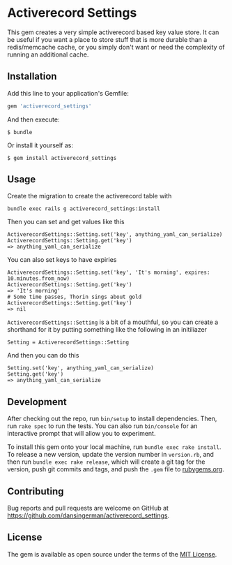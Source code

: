 # Activerecord Settings

This gem creates a very simple activerecord based key value store. It can be useful if you want a place to store stuff that is more durable than a redis/memcache cache, or you simply don't want or need the complexity of running an additional cache.

## Installation

Add this line to your application's Gemfile:

```ruby
gem 'activerecord_settings'
```

And then execute:

    $ bundle

Or install it yourself as:

    $ gem install activerecord_settings

## Usage

Create the migration to create the activerecord table with

    bundle exec rails g activerecord_settings:install
    
Then you can set and get values like this

    ActiverecordSettings::Setting.set('key', anything_yaml_can_serialize)
    ActiverecordSettings::Setting.get('key')
    => anything_yaml_can_serialize
    
You can also set keys to have expiries

    ActiverecordSettings::Setting.set('key', 'It's morning', expires: 10.minutes.from_now)
    ActiverecordSettings::Setting.get('key')
    => 'It's morning'
    # Some time passes, Thorin sings about gold
    ActiverecordSettings::Setting.get('key')
    => nil
    
 ```ActiverecordSettings::Setting``` is a bit of a mouthful, so you can create a shorthand for it by putting something like the following in an initiliazer
 
    Setting = ActiverecordSettings::Setting
    
And then you can do this

    Setting.set('key', anything_yaml_can_serialize)
    Setting.get('key')
    => anything_yaml_can_serialize

## Development

After checking out the repo, run `bin/setup` to install dependencies. Then, run `rake spec` to run the tests. You can also run `bin/console` for an interactive prompt that will allow you to experiment.

To install this gem onto your local machine, run `bundle exec rake install`. To release a new version, update the version number in `version.rb`, and then run `bundle exec rake release`, which will create a git tag for the version, push git commits and tags, and push the `.gem` file to [rubygems.org](https://rubygems.org).

## Contributing

Bug reports and pull requests are welcome on GitHub at https://github.com/dansingerman/activerecord_settings.

## License

The gem is available as open source under the terms of the [MIT License](https://opensource.org/licenses/MIT).
